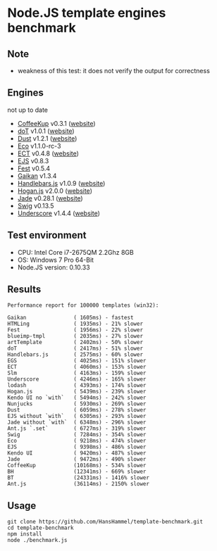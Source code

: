 # Node.JS template engines benchmark

## Note

- weakness of this test: it does not verify the output for correctness

## Engines

not up to date

- [CoffeeKup](https://github.com/mauricemach/coffeekup) v0.3.1 ([website](http://coffeekup.org/))
- [doT](https://github.com/olado/doT) v1.0.1 ([website](http://olado.github.com/doT/))
- [Dust](https://github.com/linkedin/dustjs) v1.2.1 ([website](http://linkedin.github.com/dustjs/))
- [Eco](https://github.com/sstephenson/eco) v1.1.0-rc-3
- [ECT](https://github.com/baryshev/ect) v0.4.8 ([website](http://ectjs.com/))
- [EJS](https://github.com/visionmedia/ejs) v0.8.3
- [Fest](https://github.com/mailru/fest) v0.5.4
- [Gaikan](https://github.com/Deathspike/gaikan) v1.3.4
- [Handlebars.js](https://github.com/wycats/handlebars.js/) v1.0.9 ([website](http://handlebarsjs.com/))
- [Hogan.js](https://github.com/twitter/hogan.js) v2.0.0 ([website](http://twitter.github.com/hogan.js/))
- [Jade](https://github.com/visionmedia/jade) v0.28.1 ([website](http://jade-lang.com/))
- [Swig](https://github.com/paularmstrong/swig) v0.13.5
- [Underscore](https://github.com/documentcloud/underscore) v1.4.4 ([website](http://underscorejs.org/))

## Test environment

- CPU: Intel Core i7-2675QM 2.2Ghz 8GB 
- OS: Windows 7 Pro 64-Bit
- Node.JS version: 0.10.33

## Results

	Performance report for 100000 templates (win32):
	
	Gaikan               ( 1605ms) - fastest
	HTMLing              ( 1935ms) - 21% slower
	Fest                 ( 1956ms) - 22% slower
	blueimp-tmpl         ( 2035ms) - 27% slower
	artTemplate          ( 2402ms) - 50% slower
	doT                  ( 2417ms) - 51% slower
	Handlebars.js        ( 2575ms) - 60% slower
	EGS                  ( 4025ms) - 151% slower
	ECT                  ( 4060ms) - 153% slower
	Slm                  ( 4163ms) - 159% slower
	Underscore           ( 4246ms) - 165% slower
	lodash               ( 4393ms) - 174% slower
	Hogan.js             ( 5439ms) - 239% slower
	Kendo UI no `with`   ( 5494ms) - 242% slower
	Nunjucks             ( 5930ms) - 269% slower
	Dust                 ( 6059ms) - 278% slower
	EJS without `with`   ( 6305ms) - 293% slower
	Jade without `with`  ( 6348ms) - 296% slower
	Ant.js `.set`        ( 6727ms) - 319% slower
	Swig                 ( 7284ms) - 354% slower
	Eco                  ( 9218ms) - 474% slower
	EJS                  ( 9398ms) - 486% slower
	Kendo UI             ( 9420ms) - 487% slower
	Jade                 ( 9472ms) - 490% slower
	CoffeeKup            (10168ms) - 534% slower
	BH                   (12341ms) - 669% slower
	BT                   (24331ms) - 1416% slower
	Ant.js               (36114ms) - 2150% slower

## Usage

	git clone https://github.com/HansHammel/template-benchmark.git
	cd template-benchmark
	npm install
	node ./benchmark.js
